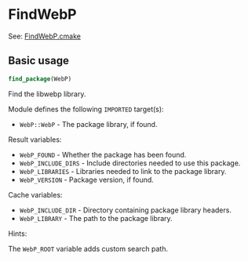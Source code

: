 # FindWebP

See: [FindWebP.cmake](https://github.com/petk/php-build-system/blob/master/cmake/cmake/modules/FindWebP.cmake)

## Basic usage

```cmake
find_package(WebP)
```

Find the libwebp library.

Module defines the following `IMPORTED` target(s):

* `WebP::WebP` - The package library, if found.

Result variables:

* `WebP_FOUND` - Whether the package has been found.
* `WebP_INCLUDE_DIRS` - Include directories needed to use this package.
* `WebP_LIBRARIES` - Libraries needed to link to the package library.
* `WebP_VERSION` - Package version, if found.

Cache variables:

* `WebP_INCLUDE_DIR` - Directory containing package library headers.
* `WebP_LIBRARY` - The path to the package library.

Hints:

The `WebP_ROOT` variable adds custom search path.
